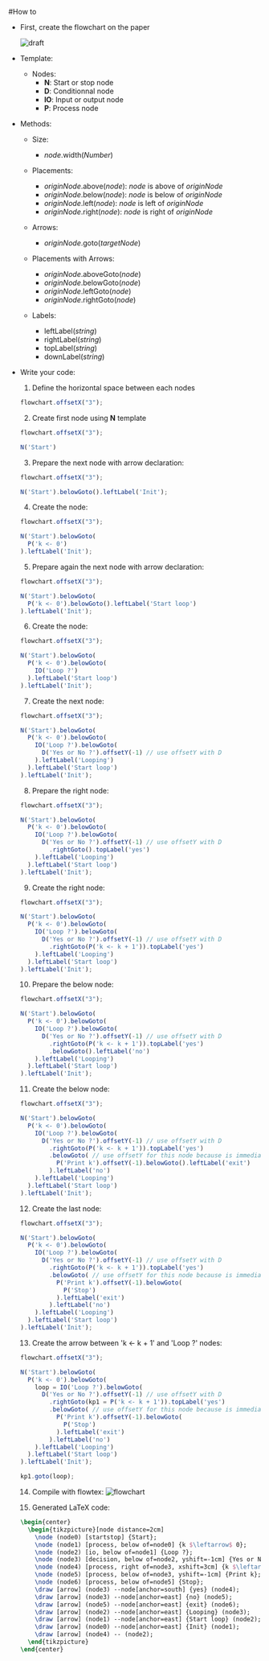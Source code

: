 #How to

* First, create the flowchart on the paper

  ![draft](https://raw.githubusercontent.com/pierre-luc/flowtex/master/sample/tuto/draft.png)

* Template:
  * Nodes:
    * **N**: Start or stop node
    * **D**: Conditionnal node
    * **IO**: Input or output node
    * **P**: Process node
* Methods:
  * Size:
    * _node_.width(_Number_)

  * Placements:
    * _originNode_.above(_node_): _node_ is above of _originNode_
    * _originNode_.below(_node_): _node_ is below of _originNode_
    * _originNode_.left(_node_): _node_ is left of _originNode_
    * _originNode_.right(_node_): _node_ is right of _originNode_

  * Arrows:
    * _originNode_.goto(_targetNode_)

  * Placements with Arrows:
    * _originNode_.aboveGoto(_node_)
    * _originNode_.belowGoto(_node_)
    * _originNode_.leftGoto(_node_)
    * _originNode_.rightGoto(_node_)

  * Labels:
    * leftLabel(_string_)
    * rightLabel(_string_)
    * topLabel(_string_)
    * downLabel(_string_)


* Write your code:

  1. Define the horizontal space between each nodes
    ```javascript
    flowchart.offsetX("3");
    ```

  2. Create first node using **N** template

    ```javascript
    flowchart.offsetX("3");

    N('Start')
    ```

  3. Prepare the next node with arrow declaration:

    ```javascript
    flowchart.offsetX("3");

    N('Start').belowGoto().leftLabel('Init');
    ```

  4. Create the node:

    ```javascript
    flowchart.offsetX("3");

    N('Start').belowGoto(
      P('k <- 0')
    ).leftLabel('Init');
    ```

  5. Prepare again the next node with arrow declaration:

    ```javascript
    flowchart.offsetX("3");

    N('Start').belowGoto(
      P('k <- 0').belowGoto().leftLabel('Start loop')
    ).leftLabel('Init');
    ```

  6. Create the node:

    ```javascript
    flowchart.offsetX("3");

    N('Start').belowGoto(
      P('k <- 0').belowGoto(
        IO('Loop ?')
      ).leftLabel('Start loop')
    ).leftLabel('Init');
    ```  

  7. Create the next node:

    ```javascript
    flowchart.offsetX("3");

    N('Start').belowGoto(
      P('k <- 0').belowGoto(
        IO('Loop ?').belowGoto(
          D('Yes or No ?').offsetY(-1) // use offsetY with D
        ).leftLabel('Looping')
      ).leftLabel('Start loop')
    ).leftLabel('Init');
    ```

  8. Prepare the right node:

    ```javascript
    flowchart.offsetX("3");

    N('Start').belowGoto(
      P('k <- 0').belowGoto(
        IO('Loop ?').belowGoto(
          D('Yes or No ?').offsetY(-1) // use offsetY with D
            .rightGoto().topLabel('yes')
        ).leftLabel('Looping')
      ).leftLabel('Start loop')
    ).leftLabel('Init');
    ```

  9. Create the right node:

    ```javascript
    flowchart.offsetX("3");

    N('Start').belowGoto(
      P('k <- 0').belowGoto(
        IO('Loop ?').belowGoto(
          D('Yes or No ?').offsetY(-1) // use offsetY with D
            .rightGoto(P('k <- k + 1')).topLabel('yes')
        ).leftLabel('Looping')
      ).leftLabel('Start loop')
    ).leftLabel('Init');
    ```

  10. Prepare the below node:

    ```javascript
    flowchart.offsetX("3");

    N('Start').belowGoto(
      P('k <- 0').belowGoto(
        IO('Loop ?').belowGoto(
          D('Yes or No ?').offsetY(-1) // use offsetY with D
            .rightGoto(P('k <- k + 1')).topLabel('yes')
            .belowGoto().leftLabel('no')
        ).leftLabel('Looping')
      ).leftLabel('Start loop')
    ).leftLabel('Init');
    ```

  11. Create the below node:

    ```javascript
    flowchart.offsetX("3");

    N('Start').belowGoto(
      P('k <- 0').belowGoto(
        IO('Loop ?').belowGoto(
          D('Yes or No ?').offsetY(-1) // use offsetY with D
            .rightGoto(P('k <- k + 1')).topLabel('yes')
            .belowGoto( // use offsetY for this node because is immediatly below of D
              P('Print k').offsetY(-1).belowGoto().leftLabel('exit')
            ).leftLabel('no')
        ).leftLabel('Looping')
      ).leftLabel('Start loop')
    ).leftLabel('Init');
    ```

  12. Create the last node:

    ```javascript
    flowchart.offsetX("3");

    N('Start').belowGoto(
      P('k <- 0').belowGoto(
        IO('Loop ?').belowGoto(
          D('Yes or No ?').offsetY(-1) // use offsetY with D
            .rightGoto(P('k <- k + 1')).topLabel('yes')
            .belowGoto( // use offsetY for this node because is immediatly below of D
              P('Print k').offsetY(-1).belowGoto(
                P('Stop')
              ).leftLabel('exit')
            ).leftLabel('no')
        ).leftLabel('Looping')
      ).leftLabel('Start loop')
    ).leftLabel('Init');
    ```

  13. Create the arrow between 'k <- k + 1' and 'Loop ?' nodes:

    ```javascript
    flowchart.offsetX("3");

    N('Start').belowGoto(
      P('k <- 0').belowGoto(
        loop = IO('Loop ?').belowGoto(
          D('Yes or No ?').offsetY(-1) // use offsetY with D
            .rightGoto(kp1 = P('k <- k + 1')).topLabel('yes')
            .belowGoto( // use offsetY for this node because is immediatly below of D
              P('Print k').offsetY(-1).belowGoto(
                P('Stop')
              ).leftLabel('exit')
            ).leftLabel('no')
        ).leftLabel('Looping')
      ).leftLabel('Start loop')
    ).leftLabel('Init');

    kp1.goto(loop);
    ```

  14. Compile with flowtex:
    ![flowchart](https://raw.githubusercontent.com/pierre-luc/flowtex/master/sample/tuto/tuto.png)

  15. Generated LaTeX code:
  ```latex
  \begin{center}
    \begin{tikzpicture}[node distance=2cm]
      \node (node0) [startstop] {Start};
      \node (node1) [process, below of=node0] {k $\leftarrow$ 0};
      \node (node2) [io, below of=node1] {Loop ?};
      \node (node3) [decision, below of=node2, yshift=-1cm] {Yes or No ?};
      \node (node4) [process, right of=node3, xshift=3cm] {k $\leftarrow$ k + 1};
      \node (node5) [process, below of=node3, yshift=-1cm] {Print k};
      \node (node6) [process, below of=node5] {Stop};
      \draw [arrow] (node3) --node[anchor=south] {yes} (node4);
      \draw [arrow] (node3) --node[anchor=east] {no} (node5);
      \draw [arrow] (node5) --node[anchor=east] {exit} (node6);
      \draw [arrow] (node2) --node[anchor=east] {Looping} (node3);
      \draw [arrow] (node1) --node[anchor=east] {Start loop} (node2);
      \draw [arrow] (node0) --node[anchor=east] {Init} (node1);
      \draw [arrow] (node4) -- (node2);
    \end{tikzpicture}
  \end{center}
  ```
